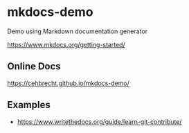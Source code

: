 # mkdocs-demo
Demo using Markdown documentation generator

https://www.mkdocs.org/getting-started/

## Online Docs

https://cehbrecht.github.io/mkdocs-demo/

## Examples

* https://www.writethedocs.org/guide/learn-git-contribute/
